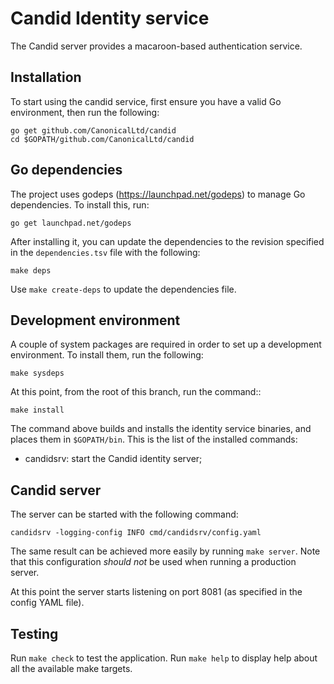 # Candid Identity service

The Candid server provides a macaroon-based authentication service.

## Installation

To start using the candid service, first ensure you have a valid Go environment,
then run the following:

    go get github.com/CanonicalLtd/candid
    cd $GOPATH/github.com/CanonicalLtd/candid

## Go dependencies

The project uses godeps (https://launchpad.net/godeps) to manage Go
dependencies. To install this, run:

    go get launchpad.net/godeps

After installing it, you can update the dependencies
to the revision specified in the `dependencies.tsv` file with the following:

    make deps

Use `make create-deps` to update the dependencies file.

## Development environment

A couple of system packages are required in order to set up a development
environment. To install them, run the following:

    make sysdeps

At this point, from the root of this branch, run the command::

    make install

The command above builds and installs the identity service binaries, and places
them in `$GOPATH/bin`. This is the list of the installed commands:

- candidsrv: start the Candid identity server;

## Candid server

The server can be started with the following command:

    candidsrv -logging-config INFO cmd/candidsrv/config.yaml

The same result can be achieved more easily by running `make server`.
Note that this configuration *should not* be used when running a production
server.

At this point the server starts listening on port 8081 (as specified in the
config YAML file).

## Testing

Run `make check` to test the application.
Run `make help` to display help about all the available make targets.
